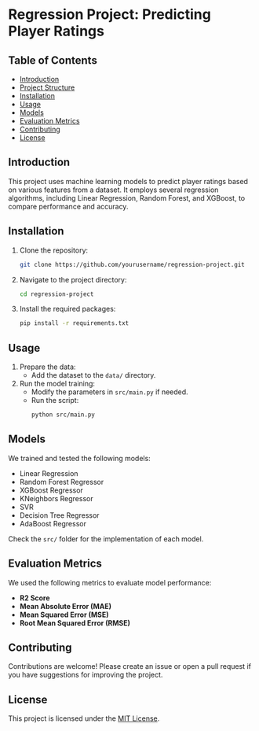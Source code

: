 # Regression Project: Predicting Player Ratings

## Table of Contents
- [Introduction](#introduction)
- [Project Structure](#project-structure)
- [Installation](#installation)
- [Usage](#usage)
- [Models](#models)
- [Evaluation Metrics](#evaluation-metrics)
- [Contributing](#contributing)
- [License](#license)

## Introduction
This project uses machine learning models to predict player ratings based on various features from a dataset. It employs several regression algorithms, including Linear Regression, Random Forest, and XGBoost, to compare performance and accuracy.

## Installation
1. Clone the repository:
    ```bash
    git clone https://github.com/yourusername/regression-project.git
    ```
2. Navigate to the project directory:
    ```bash
    cd regression-project
    ```
3. Install the required packages:
    ```bash
    pip install -r requirements.txt
    ```

## Usage
1. Prepare the data:
   - Add the dataset to the `data/` directory.
2. Run the model training:
   - Modify the parameters in `src/main.py` if needed.
   - Run the script:
     ```bash
     python src/main.py
     ```

## Models
We trained and tested the following models:
- Linear Regression
- Random Forest Regressor
- XGBoost Regressor
- KNeighbors Regressor
- SVR
- Decision Tree Regressor
- AdaBoost Regressor

Check the `src/` folder for the implementation of each model.

## Evaluation Metrics
We used the following metrics to evaluate model performance:
- **R2 Score**
- **Mean Absolute Error (MAE)**
- **Mean Squared Error (MSE)**
- **Root Mean Squared Error (RMSE)**

## Contributing
Contributions are welcome! Please create an issue or open a pull request if you have suggestions for improving the project.

## License
This project is licensed under the [MIT License](LICENSE).
